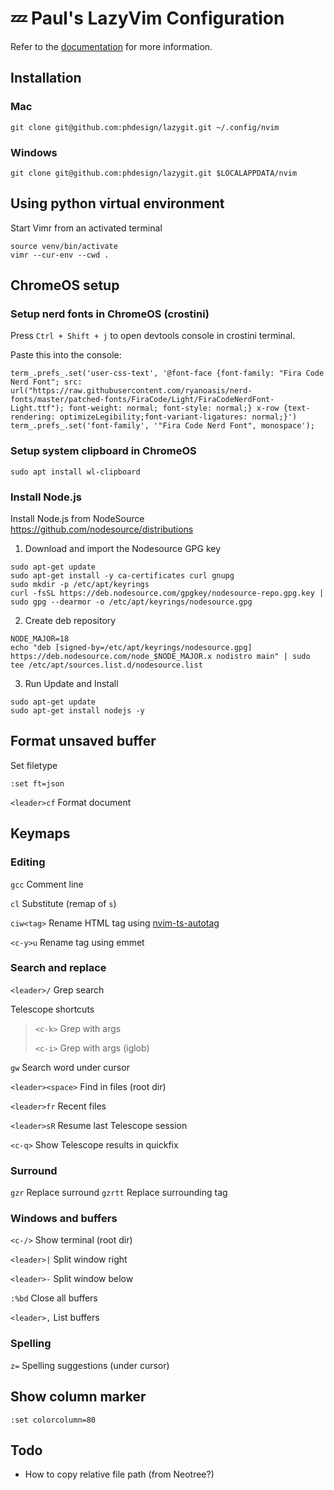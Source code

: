 # 💤 Paul's LazyVim Configuration

Refer to the [documentation](https://lazyvim.github.io/installation) for more information.

## Installation

### Mac

```
git clone git@github.com:phdesign/lazygit.git ~/.config/nvim
```

### Windows

```
git clone git@github.com:phdesign/lazygit.git $LOCALAPPDATA/nvim
```

## Using python virtual environment

Start Vimr from an activated terminal

```
source venv/bin/activate
vimr --cur-env --cwd .
```

## ChromeOS setup

### Setup nerd fonts in ChromeOS (crostini)

Press `Ctrl + Shift + j` to open devtools console in crostini terminal.

Paste this into the console:

```
term_.prefs_.set('user-css-text', '@font-face {font-family: "Fira Code Nerd Font"; src: url("https://raw.githubusercontent.com/ryanoasis/nerd-fonts/master/patched-fonts/FiraCode/Light/FiraCodeNerdFont-Light.ttf"); font-weight: normal; font-style: normal;} x-row {text-rendering: optimizeLegibility;font-variant-ligatures: normal;}')
term_.prefs_.set('font-family', '"Fira Code Nerd Font", monospace');
```

### Setup system clipboard in ChromeOS

```
sudo apt install wl-clipboard
```

### Install Node.js

Install Node.js from NodeSource https://github.com/nodesource/distributions

1. Download and import the Nodesource GPG key

```
sudo apt-get update
sudo apt-get install -y ca-certificates curl gnupg
sudo mkdir -p /etc/apt/keyrings
curl -fsSL https://deb.nodesource.com/gpgkey/nodesource-repo.gpg.key | sudo gpg --dearmor -o /etc/apt/keyrings/nodesource.gpg
```

2. Create deb repository

```
NODE_MAJOR=18
echo "deb [signed-by=/etc/apt/keyrings/nodesource.gpg] https://deb.nodesource.com/node_$NODE_MAJOR.x nodistro main" | sudo tee /etc/apt/sources.list.d/nodesource.list
```

3. Run Update and Install

```
sudo apt-get update
sudo apt-get install nodejs -y
```

## Format unsaved buffer

Set filetype

```
:set ft=json
```

`<leader>cf` Format document

## Keymaps

### Editing

`gcc` Comment line

`cl` Substitute (remap of `s`)

`ciw<tag>` Rename HTML tag using [nvim-ts-autotag](https://github.com/windwp/nvim-ts-autotag)

`<c-y>u` Rename tag using emmet

### Search and replace

`<leader>/` Grep search

Telescope shortcuts

> `<c-k>` Grep with args
>
> `<c-i>` Grep with args (iglob)

`gw` Search word under cursor

`<leader><space>` Find in files (root dir)

`<leader>fr` Recent files

`<leader>sR` Resume last Telescope session

`<c-q>` Show Telescope results in quickfix

### Surround

`gzr` Replace surround
`gzrtt` Replace surrounding tag

### Windows and buffers

`<c-/>` Show terminal (root dir)

`<leader>|` Split window right

`<leader>-` Split window below

`:%bd` Close all buffers

`<leader>,` List buffers

### Spelling

`z=` Spelling suggestions (under cursor)

## Show column marker

```
:set colorcolumn=80
```

## Todo

- How to copy relative file path (from Neotree?)
